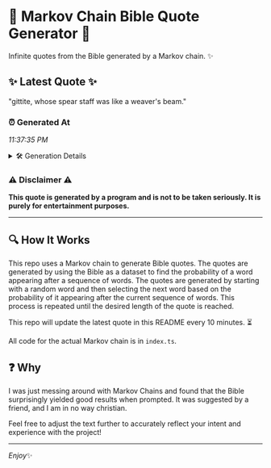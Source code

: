 # 📖 Markov Chain Bible Quote Generator 📖

Infinite quotes from the Bible generated by a Markov chain. ✨

## ✨ Latest Quote ✨
"gittite, whose spear staff was like a weaver's beam."

### ⏰ Generated At
*11:37:35 PM*

<details>
    <summary>🛠️ Generation Details</summary>
    <p>
        <strong>🌱 Seed:</strong> gittite,<br>
        <strong>🔄 Iterations:</strong> 8<br>
        <strong>📜 Context History:</strong><br>[ gittite, ]: whose<br>[ gittite,, whose ]: spear<br>[ gittite,, whose, spear ]: staff<br>[ gittite,, whose, spear, staff ]: was<br>[ gittite,, whose, spear, staff, was ]: like<br>[ gittite,, whose, spear, staff, was, like ]: a<br>[ whose, spear, staff, was, like, a ]: weaver's<br>[ spear, staff, was, like, a, weaver's ]: beam.<br>
    </p>
</details>

### ⚠️ Disclaimer ⚠️
**This quote is generated by a program and is not to be taken seriously. It is purely for entertainment purposes.**

---

## 🔍 How It Works

This repo uses a Markov chain to generate Bible quotes. The quotes are generated by using the Bible as a dataset to find the probability of a word appearing after a sequence of words. The quotes are generated by starting with a random word and then selecting the next word based on the probability of it appearing after the current sequence of words. This process is repeated until the desired length of the quote is reached.

This repo will update the latest quote in this README every 10 minutes. ⏳

All code for the actual Markov chain is in `index.ts`.

## ❓ Why

I was just messing around with Markov Chains and found that the Bible surprisingly yielded good results when prompted. 
It was suggested by a friend, and I am in no way christian.

Feel free to adjust the text further to accurately reflect your intent and experience with the project!

---

*Enjoy*✨
